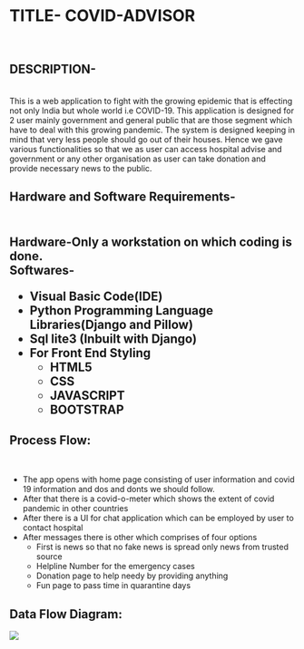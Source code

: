 <H1> TITLE- COVID-ADVISOR </H1>
<BR>
<h2>DESCRIPTION-</h2>
  <br>
This is a web application to fight with the growing epidemic that is effecting not only India but whole world i.e COVID-19.
This application is designed for 2 user mainly government and general public that are those segment which have to deal with this growing pandemic.
The system is designed keeping in mind that very less people should go out of their houses.
  Hence we gave various functionalities so that we as user can access hospital advise and government or any other organisation as user can take donation and provide necessary news to the public.
<br>
<h2> Hardware and Software Requirements- <h2>
  <br>
Hardware-Only a workstation on which coding is done.
  <br>
Softwares-
  <ul>
  <li>Visual Basic Code(IDE)</li>
   <li>Python Programming Language Libraries(Django and Pillow)</li>
    <li>Sql lite3 (Inbuilt with Django)</li>
    <li>For Front End Styling 
<ul><li>HTML5</li>
      <li>CSS</li>
      <li>JAVASCRIPT</li>
      <li>BOOTSTRAP</li></ul>    
</li>
  </ul>
  <h2>Process Flow:</h2>
  <br>
  <ul>
  <li>The app opens with home page consisting of user information and covid 19 information and dos and donts we should follow.</li>
   <li>After that there is a covid-o-meter which shows the extent of covid pandemic in other countries</li>
       <li>After there is a UI for chat application which can be employed by user to contact  hospital</li>
       <li>After messages there is other which comprises of four options
    <ul>
            <li> First is news so that no fake news is spread only news from trusted source</li>
         <li>Helpline Number for the emergency cases </li>
         <li>Donation page to help needy by providing anything</li>
            <li>Fun page to pass time in quarantine days</li>
         </ul>
    </li>
    
    
  </ul>
  
 <h2>Data Flow Diagram:</h2>
 <img src="https://github.com/IMUK23/Music-Player-App/blob/master/dataflow1.png">
